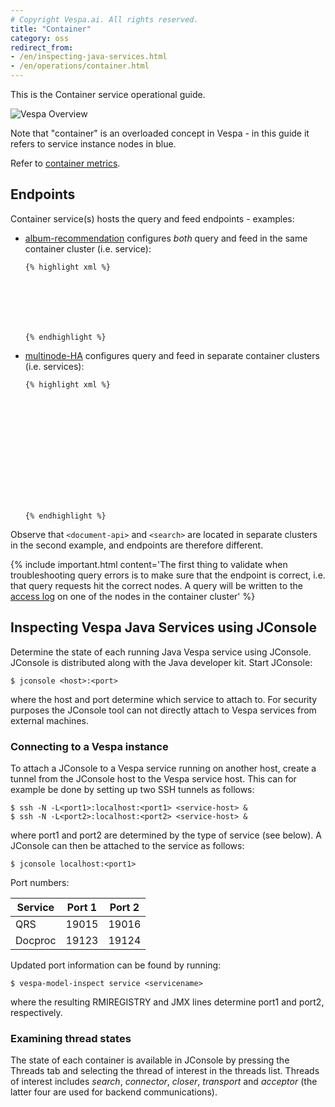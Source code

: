 ```yaml
---
# Copyright Vespa.ai. All rights reserved.
title: "Container"
category: oss
redirect_from:
- /en/inspecting-java-services.html
- /en/operations/container.html
---
```


This is the Container service operational guide.

![Vespa Overview](/assets/img/vespa-overview.svg)

Note that "container" is an overloaded concept in Vespa -
in this guide it refers to service instance nodes in blue.

Refer to [container metrics](/en/operations/metrics.html#container-metrics).

## Endpoints

Container service(s) hosts the query and feed endpoints - examples:
* [album-recommendation](https://github.com/vespa-engine/sample-apps/blob/master/album-recommendation/app/services.xml) configures _both_ query and feed in the same container cluster (i.e. service):

  ```
  {% highlight xml %}







  {% endhighlight %}
  ```
* [multinode-HA](https://github.com/vespa-engine/sample-apps/blob/master/examples/operations/multinode-HA/services.xml) configures query and feed in separate container clusters (i.e. services):

  ```
  {% highlight xml %}














  {% endhighlight %}
  ```

Observe that `<document-api>` and `<search>`
are located in separate clusters in the second example, and endpoints are therefore different.

{% include important.html content='The first thing to validate when troubleshooting query errors
is to make sure that the endpoint is correct, i.e. that query requests hit the correct nodes.
A query will be written to the [access log](/en/access-logging.html)
on one of the nodes in the container cluster' %}

## Inspecting Vespa Java Services using JConsole

Determine the state of each running Java Vespa service using JConsole.
JConsole is distributed along with the Java developer kit.
Start JConsole:

```
$ jconsole <host>:<port>
```

where the host and port determine which service to attach to.
For security purposes the JConsole tool can not directly attach to Vespa services from external machines.

### Connecting to a Vespa instance

To attach a JConsole to a Vespa service running on another host,
create a tunnel from the JConsole host to the Vespa service host.
This can for example be done by setting up two SSH tunnels as follows:

```
$ ssh -N -L<port1>:localhost:<port1> <service-host> &
$ ssh -N -L<port2>:localhost:<port2> <service-host> &
```

where port1 and port2 are determined by the type of service (see below).
A JConsole can then be attached to the service as follows:

```
$ jconsole localhost:<port1>
```

Port numbers:

| Service | Port 1 | Port 2 |
| --- | --- | --- |
| QRS | 19015 | 19016 |
| Docproc | 19123 | 19124 |

Updated port information can be found by running:

```
$ vespa-model-inspect service <servicename>
```

where the resulting RMIREGISTRY and JMX lines determine port1 and port2, respectively.

### Examining thread states

The state of each container is available in JConsole by pressing the Threads tab
and selecting the thread of interest in the threads list.
Threads of interest includes *search*, *connector*, *closer*, *transport* and
*acceptor* (the latter four are used for backend communications).
